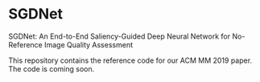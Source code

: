 # SGDNet
SGDNet: An End-to-End Saliency-Guided Deep Neural Network for  No-Reference Image Quality Assessment

This repository contains the reference code for our ACM MM 2019 paper. The code is coming soon.
